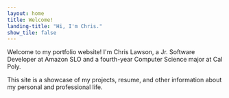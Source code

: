 ```yaml
---
layout: home
title: Welcome!
landing-title: "Hi, I'm Chris."
show_tile: false
---
```


Welcome to my portfolio website! I'm Chris Lawson, a Jr. Software Developer at Amazon SLO and a fourth-year Computer Science major at Cal Poly.

This site is a showcase of my projects, resume, and other information about my personal and professional life.
